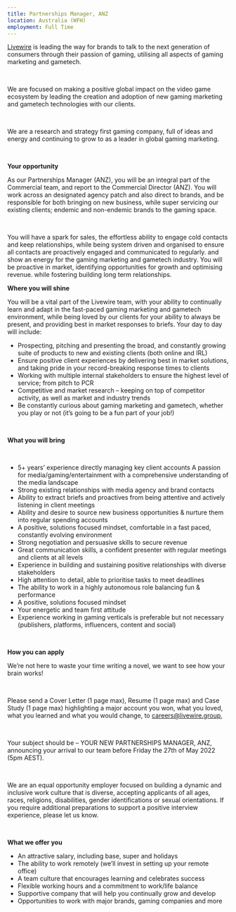```yaml
---
title: Partnerships Manager, ANZ
location: Australia (WFH)
employment: Full Time
---
```

[Livewire](https://livewire.group/) is leading the way for brands to talk to the next generation of consumers through their passion of gaming, utilising all aspects of gaming marketing and gametech.

 

We are focused on making a positive global impact on the video game ecosystem by leading the creation and adoption of new gaming marketing and gametech technologies with our clients.

 

We are a research and strategy first gaming company, full of ideas and energy and continuing to grow to as a leader in global gaming marketing.

 

**Your opportunity**



As our Partnerships Manager (ANZ), you will be an integral part of the Commercial team, and report to the Commercial Director (ANZ). You will work across an designated agency patch and also direct to brands, and be responsible for both bringing on new business, while super servicing our existing clients; endemic and non-endemic brands to the gaming space.

 

You will have a spark for sales, the effortless ability to engage cold contacts and keep relationships, while being system driven and organised to ensure all contacts are proactively engaged and communicated to regularly. and show an energy for the gaming marketing and gametech industry. You will be proactive in market, identifying opportunities for growth and optimising revenue. while fostering building long term relationships.



**Where you will shine**



You will be a vital part of the Livewire team, with your ability to continually learn and adapt in the fast-paced gaming marketing and gametech environment, while being loved by our clients for your ability to always be present, and providing best in market responses to briefs. Your day to day will include:

* Prospecting, pitching and presenting the broad, and constantly growing suite of products to new and existing clients (both online and IRL)
* Ensure positive client experiences by delivering best in market solutions, and taking pride in your record-breaking response times to clients
* Working with multiple internal stakeholders to ensure the highest level of service; from pitch to PCR
* Competitive and market research – keeping on top of competitor activity, as well as market and industry trends
* Be constantly curious about gaming marketing and gametech, whether you play or not (it’s going to be a fun part of your job!)

 

**What you will bring**

 

* 5+ years’ experience directly managing key client accounts A passion for media/gaming/entertainment with a comprehensive understanding of the media landscape
* Strong existing relationships with media agency and brand contacts
* Ability to extract briefs and proactives from being attentive and actively listening in client meetings
* Ability and desire to source new business opportunities & nurture them into regular spending accounts
* A positive, solutions focused mindset, comfortable in a fast paced, constantly evolving environment
* Strong negotiation and persuasive skills to secure revenue
* Great communication skills, a confident presenter with regular meetings and clients at all levels
* Experience in building and sustaining positive relationships with diverse stakeholders
* High attention to detail, able to prioritise tasks to meet deadlines
* The ability to work in a highly autonomous role balancing fun & performance
* A positive, solutions focused mindset
* Your energetic and team first attitude
* Experience working in gaming verticals is preferable but not necessary (publishers, platforms, influencers, content and social)

 

**How you can apply**



We’re not here to waste your time writing a novel, we want to see how your brain works!

 

Please send a Cover Letter (1 page max), Resume (1 page max) and Case Study (1 page max) highlighting a major account you won, what you loved, what you learned and what you would change, to careers@livewire.group,

 

Your subject should be – YOUR NEW PARTNERSHIPS MANAGER, ANZ, announcing your arrival to our team before Friday the 27th of May 2022 (5pm AEST).

 

We are an equal opportunity employer focused on building a dynamic and inclusive work culture that is diverse, accepting applicants of all ages, races, religions, disabilities, gender identifications or sexual orientations. If you require additional preparations to support a positive interview experience, please let us know.

 

**What we offer you**



* An attractive salary, including base, super and holidays
* The ability to work remotely (we’ll invest in setting up your remote office)
* A team culture that encourages learning and celebrates success
* Flexible working hours and a commitment to work/life balance
* Supportive company that will help you continually grow and develop
* Opportunities to work with major brands, gaming companies and more